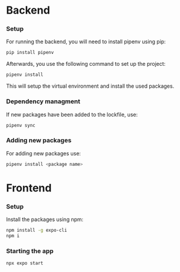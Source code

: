 # Backend

### Setup

For running the backend, you will need to install pipenv using pip:

```bash
pip install pipenv
```

Afterwards, you use the following command to set up the project:

```bash
pipenv install
```

This will setup the virtual environment and install the used packages.

### Dependency managment

If new packages have been added to the lockfile, use:

```bash
pipenv sync
```

### Adding new packages

For adding new packages use:

```bash
pipenv install <package name>
```

# Frontend

### Setup

Install the packages using npm:

```bash
npm install -g expo-cli
npm i
```

### Starting the app

```bash
npx expo start
```
